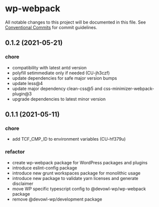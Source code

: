 # wp-webpack

All notable changes to this project will be documented in this file.
See [Conventional Commits](https://conventionalcommits.org) for commit guidelines.

## 0.1.2 (2021-05-21)


### chore

* compatibility with latest antd version
* polyfill setimmediate only if needed (CU-jh3czf)
* update dependencies for safe major version bumps
* update less@4
* update major dependency clean-css@5 and css-minimizer-webpack-plugin@3
* upgrade dependencies to latest minor version





## 0.1.1 (2021-05-11)


### chore

* add TCF_CMP_ID to environment variables (CU-hf379u)


### refactor

* create wp-webpack package for WordPress packages and plugins
* introduce eslint-config package
* introduce new grunt workspaces package for monolithic usage
* introduce new package to validate yarn licenses and generate disclaimer
* move WP specific typescript config to @devowl-wp/wp-webpack package
* remove @devowl-wp/development package
